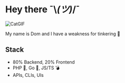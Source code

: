 # Hey there ¯\\_(ツ)_/¯

![CatGIF](https://github.com/meacu1pa/meacu1pa/assets/25086505/b4c2a9db-cb19-4cd9-b5c4-caee48c55875)

My name is Dom and I have a weakness for tinkering 🔨

## Stack

- 80% Backend, 20% Frontend
- PHP 🐘, Go 💨, JS/TS 💣
- APIs, CLIs, UIs
